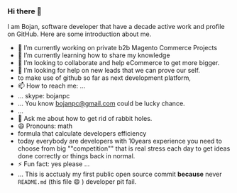 ### Hi there 👋

I am Bojan, software developer that have a decade active work and profile on GitHub. 
Here are some introduction about me.

- 🔭 I’m currently working on private b2b Magento Commerce Projects 
- 🌱 I’m currently learning how to share my knowledge
- 👯 I’m looking to collaborate and help eCommerce to get more bigger.  
- 🤔 I’m looking for help on new leads that we can prove our self.
- to make use of github so far as next development platform,
- 📫 How to reach me: ... 
- ... skype: bojanpc
- ... You know bojanpc@gmail.com could be lucky chance. 
- ...  
- 💬 Ask me about how to get rid of rabbit holes.
- 😄 Pronouns: math 
-   formula that calculate developers efficiency   
-   today everybody are developers with 10years experience 
    you need to choose from big ""competition"" that is real
    stress each day to get ideas done 
    correctly or things back in normal.
- ⚡ Fun fact: yes please ...
- ... This is acctualy my first public open source commit
**because** never `README.md` (this file 😄 ) developer pit fail.

